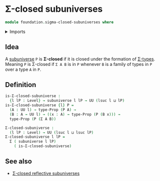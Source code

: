 # Σ-closed subuniverses

```agda
module foundation.sigma-closed-subuniverses where
```

<details><summary>Imports</summary>

```agda
open import foundation.dependent-pair-types
open import foundation.functions
open import foundation.propositions
open import foundation.subuniverses
open import foundation.universe-levels
```

</details>

## Idea

A [subuniverse](foundation.subuniverses.md) `P` is **Σ-closed** if it is closed
under the formation of [Σ-types](foundation.dependent-pair-types.md). Meaning
`P` is Σ-closed if `Σ A B` is in `P` whenever `B` is a family of types in `P`
over a type `A` in `P`.

## Definition

```agda
is-Σ-closed-subuniverse :
  {l lP : Level} → subuniverse l lP → UU (lsuc l ⊔ lP)
is-Σ-closed-subuniverse {l} P =
  (A : UU l) → type-Prop (P A) →
  (B : A → UU l) → ((x : A) → type-Prop (P (B x))) →
  type-Prop (P (Σ A B))

Σ-closed-subuniverse :
  (l lP : Level) → UU (lsuc l ⊔ lsuc lP)
Σ-closed-subuniverse l lP =
  Σ ( subuniverse l lP)
    ( is-Σ-closed-subuniverse)
```

## See also

- [Σ-closed reflective subuniverses](orthogonal-factorization-systems.sigma-closed-reflective-subuniverses.md)
